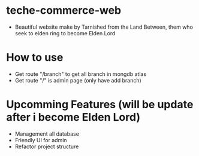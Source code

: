 # teche-commerce-web
- Beautiful website make by Tarnished from the Land Between, them who seek to elden ring to become Elden Lord
# How to use
- Get route "/branch" to get all branch in mongdb atlas
- Get route "/" is admin page (only have add branch)

# Upcomming Features (will be update after i become Elden Lord)
 - Management all database
 - Friendly UI for admin
 - Refactor project structure
